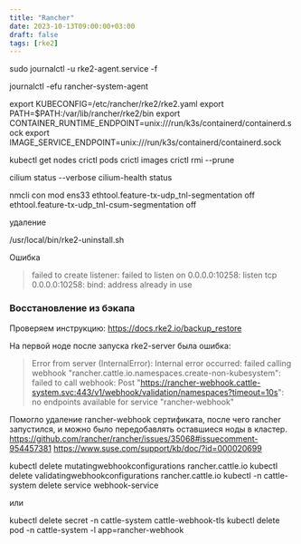 ```yaml
---
title: "Rancher"
date: 2023-10-13T09:00:00+03:00
draft: false
tags: [rke2]
---
```


sudo journalctl -u rke2-agent.service -f

journalctl -efu rancher-system-agent

export KUBECONFIG=/etc/rancher/rke2/rke2.yaml
export PATH=$PATH:/var/lib/rancher/rke2/bin
export CONTAINER_RUNTIME_ENDPOINT=unix:///run/k3s/containerd/containerd.sock
export IMAGE_SERVICE_ENDPOINT=unix:///run/k3s/containerd/containerd.sock

kubectl get nodes
crictl pods
crictl images
crictl rmi --prune

cilium status --verbose
cilium-health status

nmcli con mod ens33 ethtool.feature-tx-udp_tnl-segmentation off ethtool.feature-tx-udp_tnl-csum-segmentation off

удаление

/usr/local/bin/rke2-uninstall.sh


Ошибка
> failed to create listener: failed to listen on 0.0.0.0:10258: listen tcp 0.0.0.0:10258: bind: address already in use


### Восстановление из бэкапа
Проверяем инструкцию: https://docs.rke2.io/backup_restore

На первой ноде после запуска rke2-server была ошибка:

> Error from server (InternalError): Internal error occurred: failed calling webhook "rancher.cattle.io.namespaces.create-non-kubesystem": failed to call webhook: Post "https://rancher-webhook.cattle-system.svc:443/v1/webhook/validation/namespaces?timeout=10s": no endpoints available for service "rancher-webhook"

Помогло удаление rancher-webhook сертификата, после чего rancher запустился, и можно было передобавлять оставшиеся ноды в кластер.
https://github.com/rancher/rancher/issues/35068#issuecomment-954457381
https://www.suse.com/support/kb/doc/?id=000020699

kubectl delete mutatingwebhookconfigurations rancher.cattle.io 
kubectl delete validatingwebhookconfigurations rancher.cattle.io
kubectl -n cattle-system delete service webhook-service

или

kubectl delete secret -n cattle-system cattle-webhook-tls
kubectl delete pod -n cattle-system -l app=rancher-webhook
